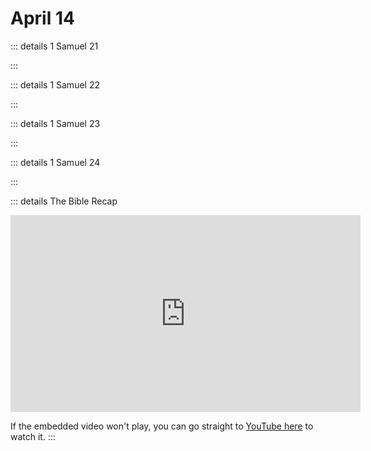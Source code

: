# April 14

::: details 1 Samuel 21
<!--@include: @/bible/translations/bsb/09_1sa/021.md-->
:::

::: details 1 Samuel 22
<!--@include: @/bible/translations/bsb/09_1sa/022.md-->
:::

::: details 1 Samuel 23
<!--@include: @/bible/translations/bsb/09_1sa/023.md-->
:::

::: details 1 Samuel 24
<!--@include: @/bible/translations/bsb/09_1sa/024.md-->
:::

::: details The Bible Recap
<iframe width="560" height="315" src="https://www.youtube.com/embed/OvmANSpgjxc" title="YouTube video player" frameborder="0" allow="accelerometer; autoplay; clipboard-write; encrypted-media; gyroscope; picture-in-picture; web-share" referrerpolicy="strict-origin-when-cross-origin" allowfullscreen></iframe>

If the embedded video won't play, you can go straight to [YouTube here](https://youtu.be/OvmANSpgjxc) to watch it.
:::